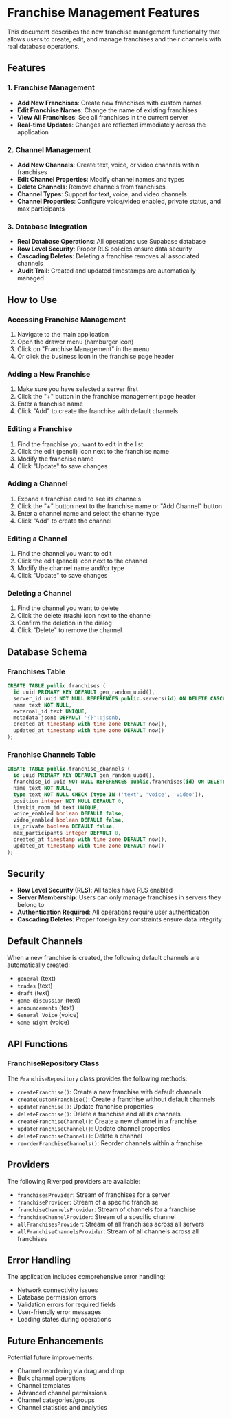 # Franchise Management Features

This document describes the new franchise management functionality that allows users to create, edit, and manage franchises and their channels with real database operations.

## Features

### 1. Franchise Management
- **Add New Franchises**: Create new franchises with custom names
- **Edit Franchise Names**: Change the name of existing franchises
- **View All Franchises**: See all franchises in the current server
- **Real-time Updates**: Changes are reflected immediately across the application

### 2. Channel Management
- **Add New Channels**: Create text, voice, or video channels within franchises
- **Edit Channel Properties**: Modify channel names and types
- **Delete Channels**: Remove channels from franchises
- **Channel Types**: Support for text, voice, and video channels
- **Channel Properties**: Configure voice/video enabled, private status, and max participants

### 3. Database Integration
- **Real Database Operations**: All operations use Supabase database
- **Row Level Security**: Proper RLS policies ensure data security
- **Cascading Deletes**: Deleting a franchise removes all associated channels
- **Audit Trail**: Created and updated timestamps are automatically managed

## How to Use

### Accessing Franchise Management
1. Navigate to the main application
2. Open the drawer menu (hamburger icon)
3. Click on "Franchise Management" in the menu
4. Or click the business icon in the franchise page header

### Adding a New Franchise
1. Make sure you have selected a server first
2. Click the "+" button in the franchise management page header
3. Enter a franchise name
4. Click "Add" to create the franchise with default channels

### Editing a Franchise
1. Find the franchise you want to edit in the list
2. Click the edit (pencil) icon next to the franchise name
3. Modify the franchise name
4. Click "Update" to save changes

### Adding a Channel
1. Expand a franchise card to see its channels
2. Click the "+" button next to the franchise name or "Add Channel" button
3. Enter a channel name and select the channel type
4. Click "Add" to create the channel

### Editing a Channel
1. Find the channel you want to edit
2. Click the edit (pencil) icon next to the channel
3. Modify the channel name and/or type
4. Click "Update" to save changes

### Deleting a Channel
1. Find the channel you want to delete
2. Click the delete (trash) icon next to the channel
3. Confirm the deletion in the dialog
4. Click "Delete" to remove the channel

## Database Schema

### Franchises Table
```sql
CREATE TABLE public.franchises (
  id uuid PRIMARY KEY DEFAULT gen_random_uuid(),
  server_id uuid NOT NULL REFERENCES public.servers(id) ON DELETE CASCADE,
  name text NOT NULL,
  external_id text UNIQUE,
  metadata jsonb DEFAULT '{}'::jsonb,
  created_at timestamp with time zone DEFAULT now(),
  updated_at timestamp with time zone DEFAULT now()
);
```

### Franchise Channels Table
```sql
CREATE TABLE public.franchise_channels (
  id uuid PRIMARY KEY DEFAULT gen_random_uuid(),
  franchise_id uuid NOT NULL REFERENCES public.franchises(id) ON DELETE CASCADE,
  name text NOT NULL,
  type text NOT NULL CHECK (type IN ('text', 'voice', 'video')),
  position integer NOT NULL DEFAULT 0,
  livekit_room_id text UNIQUE,
  voice_enabled boolean DEFAULT false,
  video_enabled boolean DEFAULT false,
  is_private boolean DEFAULT false,
  max_participants integer DEFAULT 0,
  created_at timestamp with time zone DEFAULT now(),
  updated_at timestamp with time zone DEFAULT now()
);
```

## Security

- **Row Level Security (RLS)**: All tables have RLS enabled
- **Server Membership**: Users can only manage franchises in servers they belong to
- **Authentication Required**: All operations require user authentication
- **Cascading Deletes**: Proper foreign key constraints ensure data integrity

## Default Channels

When a new franchise is created, the following default channels are automatically created:
- `general` (text)
- `trades` (text)
- `draft` (text)
- `game-discussion` (text)
- `announcements` (text)
- `General Voice` (voice)
- `Game Night` (voice)

## API Functions

### FranchiseRepository Class
The `FranchiseRepository` class provides the following methods:

- `createFranchise()`: Create a new franchise with default channels
- `createCustomFranchise()`: Create a franchise without default channels
- `updateFranchise()`: Update franchise properties
- `deleteFranchise()`: Delete a franchise and all its channels
- `createFranchiseChannel()`: Create a new channel in a franchise
- `updateFranchiseChannel()`: Update channel properties
- `deleteFranchiseChannel()`: Delete a channel
- `reorderFranchiseChannels()`: Reorder channels within a franchise

## Providers

The following Riverpod providers are available:

- `franchisesProvider`: Stream of franchises for a server
- `franchiseProvider`: Stream of a specific franchise
- `franchiseChannelsProvider`: Stream of channels for a franchise
- `franchiseChannelProvider`: Stream of a specific channel
- `allFranchisesProvider`: Stream of all franchises across all servers
- `allFranchiseChannelsProvider`: Stream of all channels across all franchises

## Error Handling

The application includes comprehensive error handling:
- Network connectivity issues
- Database permission errors
- Validation errors for required fields
- User-friendly error messages
- Loading states during operations

## Future Enhancements

Potential future improvements:
- Channel reordering via drag and drop
- Bulk channel operations
- Channel templates
- Advanced channel permissions
- Channel categories/groups
- Channel statistics and analytics
